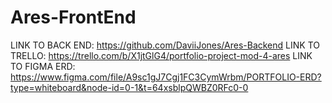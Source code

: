 # Ares-FrontEnd
LINK TO BACK END: https://github.com/DaviiJones/Ares-Backend
LINK TO TRELLO: https://trello.com/b/X1jtGlG4/portfolio-project-mod-4-ares
LINK TO FIGMA ERD: https://www.figma.com/file/A9sc1gJ7Cgj1FC3CymWrbm/PORTFOLIO-ERD?type=whiteboard&node-id=0-1&t=64xsblpQWBZ0RFc0-0
